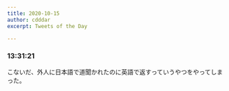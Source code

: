 ```yaml
---
title: 2020-10-15
author: cdddar
excerpt: Tweets of the Day

---
```


### 13:31:21

こないだ、外人に日本語で道聞かれたのに英語で返すっていうやつをやってしまった。
